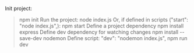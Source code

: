 Init project:
>npm init
Run the project:
>node index.js
Or, if defined in scripts ("start": "node index.js",):
>npm start
 Define a project dependency
 >npm install express
 Define dev dependency for watching changes
 >npm install --save-dev nodemon
 Define script: "dev": "nodemon index.js",
 >npm run dev
